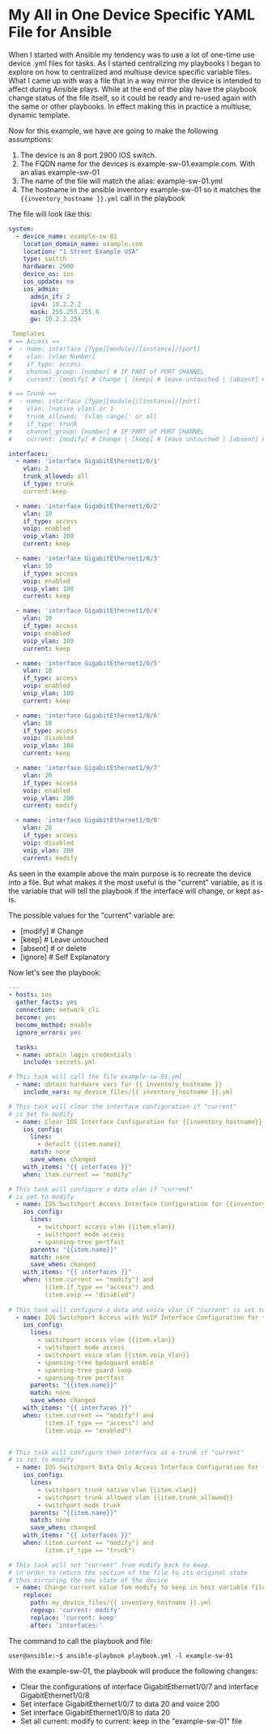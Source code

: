 # My All in One Device Specific YAML File for Ansible

When I started with Ansible my tendency was to use a lot of one-time use device .yml files for tasks. As I started centralizing my playbooks I began to explore on how to centralized and multiuse device specific variable files. What I came up with was a file that in a way mirror the device is intended to affect during Ansible plays. While at the end of the play have the playbook change status of the file itself, so it could be ready and re-used again with the same or other playbooks. In effect making this in practice a multiuse, dynamic template.

Now for this example, we have are going to make the following assumptions:

  1. The device is an 8 port 2900 IOS switch.
  2. The FQDN name for the devices is example-sw-01.example.com. With an alias example-sw-01
  3. The name of the file will match the alias: example-sw-01.yml
  4. The hostname in the ansible inventory example-sw-01 so it matches the `{{inventory_hostname }}.yml` call in the playbook

The file will look like this:

```yml
system:
  - device_name: example-sw-01
    location_domain_name: example.com
    location: "1 Street Example USA"
    type: switch
    hardware: 2900
    device_os: ios
    ios_update: no
    ios_admin:
      admin_if: 2
      ipv4: 10.2.2.2
      mask: 255.255.255.0
      gw: 10.2.2.254

 Templates
# == Access ==
#  - name: interface [Type][module]/[instance]/[port]
#    vlan: [vlan Number]
#    if_type: access
#    channel_group: [number] # IF PART of PORT CHANNEL
#    current: [modify] # Change | [keep] # leave untouched | [absent] # decommision or delete | [ignore] #Self Explanatory

# == Trunk ==
#  - name: interface [Type][module]/[instance]/[port]
#    vlan: [native vlan] or 1
#    trunk_allowed: '[vlan range]' or all
#    if_type: trunk
#    channel_group: [number] # IF PART of PORT CHANNEL
#    current: [modify] # Change | [keep] # leave untouched | [absent] # decommision or delete | [ignore] #Self Explanatory

interfaces:
  - name: 'interface GigabitEthernet1/0/1'
    vlan: 2
    trunk_allowed: all
    if_type: trunk
    current:keep

  - name: 'interface GigabitEthernet1/0/2'
    vlan: 10
    if_type: access
    voip: enabled
    voip_vlan: 100
    current: keep

  - name: 'interface GigabitEthernet1/0/3'
    vlan: 10
    if_type: access
    voip: enabled
    voip_vlan: 100
    current: keep

  - name: 'interface GigabitEthernet1/0/4'
    vlan: 10
    if_type: access
    voip: enabled
    voip_vlan: 100
    current: keep

  - name: 'interface GigabitEthernet1/0/5'
    vlan: 10
    if_type: access
    voip: enabled
    voip_vlan: 100
    current: keep

  - name: 'interface GigabitEthernet1/0/6'
    vlan: 10
    if_type: access
    voip: disabled
    voip_vlan: 100
    current: keep

  - name: 'interface GigabitEthernet1/0/7'
    vlan: 20
    if_type: access
    voip: enabled
    voip_vlan: 200
    current: modify

  - name: 'interface GigabitEthernet1/0/8'
    vlan: 20
    if_type: access
    voip: disabled
    voip_vlan: 200
    current: modify
```

As seen in the example above the main purpose is to recreate the device into a file. But what makes it the most useful is the "current" variable, as it is the variable that will tell the playbook if the interface will change, or kept as-is.

The possible values for the "current" variable are:

  * [modify] # Change
  * [keep] # Leave untouched
  * [absent] # or delete
  * [ignore] # Self Explanatory

Now let's see the playbook:

```yml
---
- hosts: ios
  gather_facts: yes
  connection: network_cli
  become: yes
  become_method: enable
  ignore_errors: yes

  tasks:
  - name: obtain login credentials
    include: secrets.yml

# This task will call the file example-sw-01.yml
  - name: obtain hardware vars for {{ inventory_hostname }}
    include_vars: my_device_files/{{ inventory_hostname }}.yml

# This task will clear the interface configuration if "current" 
# is set to modify
  - name: Clear IOS Interface Configuration for {{inventory_hostname}}
    ios_config:
      lines:
        - default {{item.name}}
      match: none
      save_when: changed
    with_items: "{{ interfaces }}"
    when: item.current == "modify"

# This task will configure a data vlan if "current" 
# is set to modify
  - name: IOS Switchport Access Interface Configuration for {{inventory_hostname}}
    ios_config:
      lines:
        - switchport access vlan {{item.vlan}}
        - switchport mode access
        - spanning-tree portfast
      parents: "{{item.name}}"
      match: none
      save_when: changed
    with_items: "{{ interfaces }}"
    when: (item.current == "modify") and
          (item.if_type == "access") and
          (item.voip == "disabled")
  
# This task will configure a data and voice vlan if "current" is set to modify
  - name: IOS Switchport Access with VoIP Interface Configuration for {{inventory_hostname}}
    ios_config:
      lines:
        - switchport access vlan {{item.vlan}}
        - switchport mode access
        - switchport voice vlan {{item.voip_vlan}}
        - spanning-tree bpduguard enable
        - spanning-tree guard loop
        - spanning-tree portfast
      parents: "{{item.name}}"
      match: none
      save_when: changed
    with_items: "{{ interfaces }}"
    when: (item.current == "modify") and
          (item.if_type == "access") and
          (item.voip == "enabled")


# This task will configure then interface as a trunk if "current" 
# is set to modify
  - name: IOS Switchport Data Only Access Interface Configuration for {{inventory_hostname}}
    ios_config:
      lines:
        - switchport trunk native vlan {{item.vlan}}
        - switchport trunk allowed vlan {{item.trunk_allowed}}
        - switchport mode trunk
      parents: "{{item.name}}"
      match: none
      save_when: changed
    with_items: "{{ interfaces }}"
    when: (item.current == "modify") and
          (item.if_type == "trunk")

# This task will set "current" from modify back to keep. 
# in order to return the section of the file to its original state
# thus mirroring the new state of the device
  - name: Change current value fom modify to keep in host variable file
    replace:
      path: my_device_files/{{ inventory_hostname }}.yml
      regexp: 'current: modify'
      replace: 'current: keep'
      after: 'interfaces:'
```

The command to call the playbook and file:
```
user@ansible:~$ ansible-playbook playbook.yml -l example-sw-01
```

With the example-sw-01, the playbook will produce the following changes:

  * Clear the configurations of interface GigabitEthernet1/0/7 and interface GigabitEthernet1/0/8
  * Set interface GigabitEthernet1/0/7 to data 20 and voice 200
  * Set interface GigabitEthernet1/0/8 to data 20
  * Set all current: modify to current: keep in the "example-sw-01" file